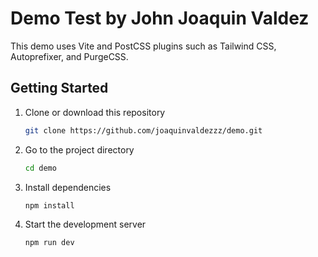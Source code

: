 # Demo Test by John Joaquin Valdez

This demo uses Vite and PostCSS plugins such as Tailwind CSS, Autoprefixer, and PurgeCSS.

## Getting Started

1. Clone or download this repository

   ```sh
   git clone https://github.com/joaquinvaldezzz/demo.git
   ```

2. Go to the project directory

   ```sh
   cd demo
   ```

3. Install dependencies

   ```sh
   npm install
   ```

4. Start the development server

   ```sh
   npm run dev
   ```
